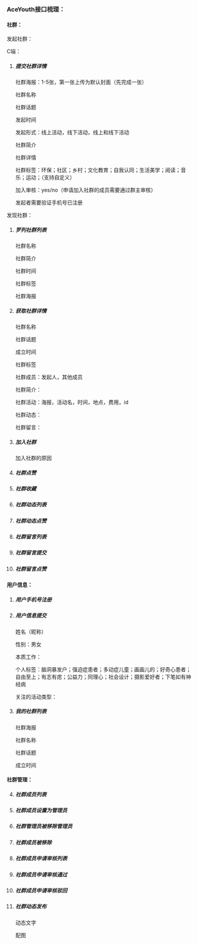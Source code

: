 ### AceYouth接口梳理：

#### 社群：

发起社群：

C端：

1. ##### 提交社群详情

   社群海报：1-5张，第一张上传为默认封面（先完成一张）

   社群名称

   社群话题

   发起时间

   发起形式：线上活动，线下活动，线上和线下活动

   社群简介

   社群详情

   社群标签：环保；社区；乡村；文化教育；自我认同；生活美学；阅读；音乐；运动；（支持自定义）

   加入审核：yes/no（申请加入社群的成员需要通过群主审核）

   发起者需要验证手机号已注册

发现社群：

1. ##### 罗列社群列表

   社群名称

   社群简介

   社群时间

   社群标签

   社群海报

2. ##### 获取社群详情

   社群名称

   社群话题

   成立时间

   社群标签

   社群成员：发起人，其他成员

   社群简介：

   社群活动：海报，活动名，时间，地点，费用，id

   社群动态：

   社群留言：

3. ##### 加入社群

   加入社群的原因

4. ##### 社群点赞

5. ##### 社群收藏

6. ##### 社群动态列表

7. ##### 社群动态点赞

8. ##### 社群留言列表

9. ##### 社群留言提交

10. ##### 社群留言点赞



#### 用户信息：

1. ##### 用户手机号注册

2. ##### 用户信息提交

   姓名（昵称）

   性别：男女

   本质工作：

   个人标签：脑洞暴发户；强迫症患者；多动症儿童；画画儿的；好奇心患者；自由至上；有志有痣；公益力；同理心；社会设计；摄影爱好者；下笔如有神经病

   关注的活动类型：

3. ##### 我的社群列表

   社群海报

   社群名称

   社群话题

   成立时间

#### 社群管理：

4. ##### 社群成员列表

5. ##### 社群成员设置为管理员

6. ##### 社群管理员被移除管理员

7. ##### 社群成员被移除

8. ##### 社群成员申请审核列表

9. ##### 社群成员申请审核通过

10. ##### 社群成员申请审核驳回

11. ##### 社群动态发布

    动态文字

    配图

​    